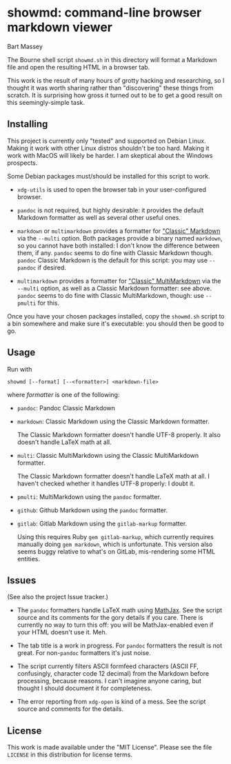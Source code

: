 # showmd: command-line browser markdown viewer
Bart Massey

The Bourne shell script `showmd.sh` in this directory will
format a Markdown file and open the resulting HTML in a
browser tab.

This work is the result of many hours of grotty hacking and
researching, so I thought it was worth sharing rather than
"discovering" these things from scratch. It is surprising
how gross it turned out to be to get a good result on this
seemingly-simple task.

## Installing

This project is currently only "tested" and supported on
Debian Linux. Making it work with other Linux distros
shouldn't be too hard. Making it work with MacOS will likely
be harder. I am skeptical about the Windows prospects.

Some Debian packages must/should be installed for this
script to work.

* `xdg-utils` is used to open the browser tab in your
  user-configured browser.

* `pandoc` is not required, but highly desirable: it
   provides the default Markdown formatter as well as
   several other useful ones.

* `markdown` or `multimarkdown` provides a formatter for
  ["Classic" Markdown](https://daringfireball.net/projects/markdown/)
  via the `--multi` option.
  Both packages provide a binary named `markdown`, so you
  cannot have both installed: I don't know the difference
  between them, if any. `pandoc` seems to do fine with
  Classic Markdown though. `pandoc` Classic Markdown is the default for this
  script: you may use `--pandoc` if desired.

* `multimarkdown` provides a formatter for
  ["Classic" MultiMarkdown](https://fletcherpenney.net/multimarkdown/)
  via the `--multi` option, as well as a Classic Markdown
  formatter: see above. `pandoc` seems to do fine with
  Classic MultiMarkdown, though: use `--pmulti` for this.

Once you have your chosen packages installed, copy the
`showmd.sh` script to a bin somewhere and make sure it's
executable: you should then be good to go.

## Usage

Run with

    showmd [--format] [--<formatter>] <markdown-file>

where *formatter* is one of the following:

* `pandoc`: Pandoc Classic Markdown

* `markdown`: Classic Markdown using the Classic Markdown
  formatter.

  The Classic Markdown formatter doesn't handle UTF-8
  properly.  It also doesn't handle LaTeX math at all.

* `multi`: Classic MultiMarkdown using the Classic MultiMarkdown
  formatter.

  The Classic Markdown formatter doesn't handle LaTeX math
  at all. I haven't checked whether it handles UTF-8
  properly: I doubt it.

* `pmulti`: MultiMarkdown using the `pandoc` formatter.

* `github`: Github Markdown using the `pandoc` formatter.

* `gitlab`: Gitlab Markdown using the `gitlab-markup` formatter.

  Using this requires Ruby `gem gitlab-markup`, which
  currently requires manually doing `gem markdown`, which is
  unfortunate. This version also seems buggy relative to
  what's on GitLab, mis-rendering some HTML entities.

## Issues

(See also the project Issue tracker.)

* The `pandoc` formatters handle LaTeX math using
  [MathJax](https://www.mathjax.org/). See the script source
  and its comments for the gory details if you care. There
  is currently no way to turn this off: you will be
  MathJax-enabled even if your HTML doesn't use it. Meh.

* The tab title is a work in progress. For `pandoc`
  formatters the result is not great. For non-`pandoc`
  formatters it's just noise.

* The script currently filters ASCII formfeed characters
  (ASCII FF, confusingly, character code 12 decimal)
  from the Markdown before processing, because reasons.
  I can't imagine anyone caring, but thought I should
  document it for completeness.

* The error reporting from `xdg-open` is kind of a mess. See
  the script source and comments for the details.

## License

This work is made available under the "MIT License". Please
see the file `LICENSE` in this distribution for license
terms.
